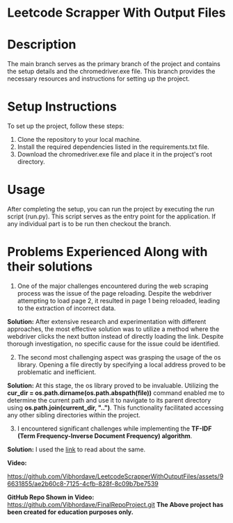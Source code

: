 # Leetcode Scrapper With Output Files

# Description
The main branch serves as the primary branch of the project and contains the setup details and the chromedriver.exe file. This branch provides the necessary resources and instructions for setting up the project.

# Setup Instructions
To set up the project, follow these steps:

1. Clone the repository to your local machine.
2. Install the required dependencies listed in the requirements.txt file.
3. Download the chromedriver.exe file and place it in the project's root directory.


# Usage
After completing the setup, you can run the project by executing the run script (run.py). This script serves as the entry point for the application.
If any individual part is to be run then checkout the branch.

# Problems Experienced Along with their solutions

1. One of the major challenges encountered during the web scraping process was the issue of the page reloading. Despite the webdriver attempting to load page 2, it resulted in page 1 being reloaded, leading to the extraction of incorrect data.

  **Solution:** After extensive research and experimentation with different approaches, the most effective solution was to utilize a method where the webdriver     clicks the next button instead of directly loading the link. Despite thorough investigation, no specific cause for the issue could be identified.

2. The second most challenging aspect was grasping the usage of the os library. Opening a file directly by specifying a local address proved to be problematic and inefficient.

  **Solution:** At this stage, the os library proved to be invaluable. Utilizing the **cur_dir = os.path.dirname(os.path.abspath(__file__))** command enabled me      to determine the current path and use it to navigate to its parent directory using **os.path.join(current_dir, "..")**. This functionality facilitated            accessing any other sibling directories within the project.

3. I encountered significant challenges while implementing the **TF-IDF (Term Frequency-Inverse Document Frequency) algorithm**.

  **Solution:** I used the [link](https://medium.com/nlplanet/two-minutes-nlp-learn-tf-idf-with-easy-examples-7c15957b4cb3) to read about the same.



**Video:**


https://github.com/Vibhordave/LeetcodeScrapperWithOutputFiles/assets/96631855/ae2b60c8-7125-4cfb-828f-8c09b7be7539


**GitHub Repo Shown in Video:**
https://github.com/Vibhordave/FinalRepoProject.git
  **The Above project has been created for education purposes only.**
